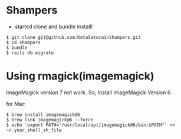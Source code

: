 # Shampers

- started clone and bundle install!

```
$ git clone git@github.com:KotaSakurai/shampers.git
$ cd shampers
$ bundle
$ rails db:migrate
```

# Using rmagick(imagemagick)

ImageMagick version 7 not work.
So, Install ImageMagick Version 6.

for Mac
```
$ brew install imagemagick@6
$ brew link imagemagick@6 --force
$ echo 'export PATH="/usr/local/opt/imagemagick@6/bin:$PATH"' >> ~/.your_shell_sh_file
```
